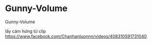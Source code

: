 # Gunny-Volume
Gunny-Volume

lấy cảm hứng từ clip https://www.facebook.com/Chanhanluonnn/videos/408310591731040
